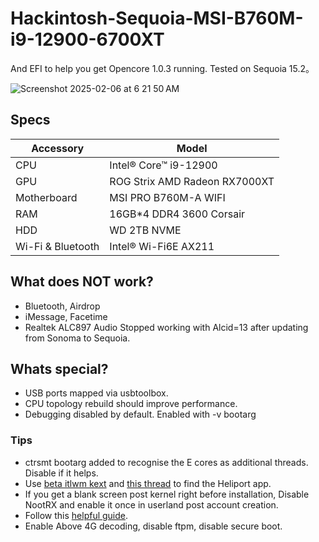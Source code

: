 # Hackintosh-Sequoia-MSI-B760M-i9-12900-6700XT
And EFI to help you get Opencore 1.0.3 running. Tested on Sequoia 15.2。

![Screenshot 2025-02-06 at 6 21 50 AM](https://github.com/user-attachments/assets/95f4d747-fdcd-4394-8f9e-f06eb0ff49e6)


## Specs

| Accessory         | Model                                   |
| ----------------- | --------------------------------------- |
| CPU               | Intel® Core™ i9-12900                   |
| GPU               | ROG Strix AMD Radeon RX7000XT           |
| Motherboard       | MSI PRO B760M-A WIFI                    |
| RAM               | 16GB*4 DDR4 3600 Corsair                |
| HDD               | WD 2TB NVME                             |
| Wi-Fi & Bluetooth | Intel® Wi-Fi6E AX211                    |

## What does NOT work?
- Bluetooth, Airdrop
- iMessage, Facetime
- Realtek ALC897 Audio Stopped working with Alcid=13 after updating from Sonoma to Sequoia.

## Whats special?
- USB ports mapped via usbtoolbox.
- CPU topology rebuild should improve performance.
- Debugging disabled by default. Enabled with -v bootarg

### Tips
- ctrsmt bootarg added to recognise the E cores as additional threads. Disable if it helps.
- Use [beta itlwm kext](https://github.com/Lorys89/itlwm/releases/tag/v2.4.0-alpha) and [this thread](https://github.com/OpenIntelWireless/itlwm/issues/983) to find the Heliport app.
- If you get a blank screen post kernel right before installation, Disable NootRX and enable it once in userland post account creation.
- Follow this [helpful guide](https://chriswayg.gitbook.io/opencore-visual-beginners-guide/advanced-topics/using-alder-lake).
- Enable Above 4G decoding, disable ftpm, disable secure boot.
